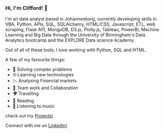 ### Hi, I'm Clifford! 👋

I'm an data analyst based in Johannesburg, currently developing skills in VBA, Python, APIs, SQL, SQLAlchemy, HTML/CSS, Javascript, ETL, web scraping, Flask API, MongoDB, D3.js, Plotly.js, Tableau, PowerBI, Machine Learning and Big Data through the University of Birmingham's Data Analytics bootcamp and the EXPLORE Data science Academy.

Out of all of these tools, I love working with Python, SQL and HTML.

A few of my favourite things:


- 🤔 Solving complex problems
- 🤓 Learning new technologies
- 📉 Analysing Financial markets
- 👯 Team work and Collaboration
- 🌍 Travelling
- 📖 Reading
- 🎵 Listening to music

check out my [Projects!](https://github.com/Csepato?tab=repositories)

Connect with me on [Linkedin!](https://linkedin.com/in/clifford-sepato-2560b660)
